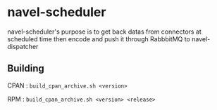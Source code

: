 navel-scheduler
===============

navel-scheduler's purpose is to get back datas from connectors at scheduled time then encode and push it through RabbbitMQ to navel-dispatcher

Building
--------

CPAN : `build_cpan_archive.sh <version>`

RPM : `build_cpan_archive.sh <version> <release>`